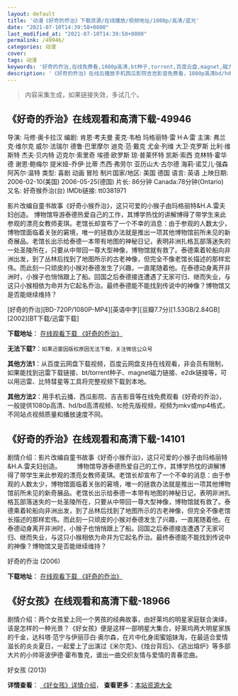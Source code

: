 ```yaml
---
layout: default
title: '动漫《好奇的乔治》下载资源/在线播放/视频地址/1080p/高清/蓝光'
date: "2021-07-10T14:39:58+0800"
last_modified_at: "2021-07-10T14:39:58+0800"
permalink: /49946/
categories: 动漫
cover:
tags: 动漫
keywords: '好奇的乔治,在线免费看,1080p高清,bt种子,torrent,百度云盘,magnet,磁力链,迅雷下载资源'
description: '《好奇的乔治》在线云播放手机西瓜影院吉吉影音免费看，1080p高清bd/hd未删减完整版和tc抢先枪版，mkv/mp4格式，附带bt/torrent种子、magnet/磁力链、百度云盘、网盘资源迅雷下载链接'
---
```


>内容采集生成，如果链接失效，多试几个。


## 《好奇的乔治》在线观看和高清下载-49946

导演: 马修·奥卡拉汉 编剧: 肯恩·考夫曼 麦克·韦柏 玛格丽特·雷 H·A·雷 主演: 弗兰克·维尔克 威尔·法瑞尔 德鲁·巴里摩尔 迪克·范·戴克 尤金·列维 大卫·克罗斯 比利·维斯特 杰夫·贝内特 迈克尔·索里奇 埃德·欧罗斯 琼·普莱怀特 凯斯·索西 克林特·霍华德 谢恩·鲍梅尔 提米娅-乔伊·比蒂 杰西·弗劳尔 亚历山大·古尔德 海莉·诺艾儿·强森 阿芮尔·温特 类型: 喜剧 动画 冒险 制片国家/地区: 美国 德国 语言: 英语 上映日期: 2006-02-10(美国) 2006-05-25(德国) 片长: 86分钟 Canada:78分钟(Ontario) 又名: 好奇猴乔治(台) IMDb链接: tt0381971

影片改编自童书故事《好奇小猴乔治》，这只可爱的小猴子由玛格丽特&H.A.雷夫妇创造。 博物馆导游泰德热爱自己的工作，其博学热忱的讲解博得了带学生来此参观的漂亮女教师麦琪。老馆长却宣布了一个不幸的消息：由于参观的人数太少，博物馆面临着关张的窘境，唯一的拯救办法就是推出一项其他博物馆前所未见的新奇展品。老馆长出示给泰德一本带有地图的神秘日记，表明非洲扎格瓦部落迷失的一处圣陵所在，只要从中带回一尊大型神像，博物馆就有救了。泰德乘着轮船向非洲出发，到了丛林后找到了地图所示的古老神像，但完全不像老馆长描述的那样宏伟。而此刻一只顽皮的小猴对泰德发生了兴趣，一直尾随着他。在泰德动身离开非洲时，小猴子也悄悄跟上了船。回国之后泰德接连遭遇了无家可归、继而失业，与这只小猴相依为命并为它起名乔治。最终泰德能不能找到传说中的神像？博物馆又是否能继续维持？


[好奇的乔治][BD-720P/1080P-MP4][英语中字][豆瓣7.7分][1.53GB/2.84GB][2002][BT下载/迅雷下载]

**下载地址**： [在线观看下载 《好奇的乔治》](https://www.btdx8.com/torrent/hqdqz_2006.html) 


**无法下载?**：`如果迅雷因版权原因无法下载，关注微信公众号 `

**其他方法1**：从百度云网盘下载视频，百度云网盘支持在线观看，非会员有限制，如果能找到迅雷下载链接、bt/torrent种子、magnet磁力链接、e2dk链接等，可以用迅雷、比特彗星等工具将完整视频下载到本地。

**其他方法2**：用手机云播、西瓜影院、吉吉影音等在线免费观看《好奇的乔治》，一般提供1080p高清、hd/bd高清视频、tc抢先版视频，视频为mkv或mp4格式，不同站点视频质量和播放速度不同。


## 《好奇的乔治》在线观看和高清下载-14101

剧情介绍：影片改编自童书故事《好奇小猴乔治》，这只可爱的小猴子由玛格丽特&H.A.雷夫妇创造。  　　博物馆导游泰德热爱自己的工作，其博学热忱的讲解博得了带学生来此参观的漂亮女教师麦琪。老馆长却宣布了一个不幸的消息：由于参观的人数太少，博物馆面临着关张的窘境，唯一的拯救办法就是推出一项其他博物馆前所未见的新奇展品。老馆长出示给泰德一本带有地图的神秘日记，表明非洲扎格瓦部落迷失的一处圣陵所在，只要从中带回一尊大型神像，博物馆就有救了。泰德乘着轮船向非洲出发，到了丛林后找到了地图所示的古老神像，但完全不像老馆长描述的那样宏伟。而此刻一只顽皮的小猴对泰德发生了兴趣，一直尾随着他。在泰德动身离开非洲时，小猴子也悄悄跟上了船。回国之后泰德接连遭遇了无家可归、继而失业，与这只小猴相依为命并为它起名乔治。最终泰德能不能找到传说中的神像？博物馆又是否能继续维持？


好奇的乔治 (2006)

**下载地址**： [在线观看下载 《好奇的乔治》](https://www.btbtdy.me/btdy/dy5420.html) 


## 《好女孩》在线观看和高清下载-18966

剧情介绍：两个女孩爱上同一个男孩的经典故事，由好莱坞的明星家庭联合演绎，该是怎样的一种光景？《好女孩》便是这样一部明星大集合，好莱坞两大明星家族的千金，达科塔·范宁与伊丽莎白·奥尔森，在片中化身闺蜜姐妹淘，在最适合爱情滋长的炎炎夏日，一起爱上了出演过《米尔克》、《烛台背后》、《逃出熔炉》等多部大片的小帅哥波伊德·霍布鲁克，谱出一曲交织友情与爱情的青春恋曲。


好女孩 (2013)

**详情查看**： [《好女孩》详情介绍](/movie/18966/)， **查看更多**：[本站资源大全](/movie/t/all/)

